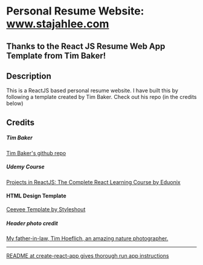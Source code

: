 # Personal Resume Website:  www.stajahlee.com

## Thanks to the React JS Resume Web App Template from Tim Baker!      

## Description
This is a ReactJS based personal resume website. I have built this by following a template created by Tim Baker. Check out his repo (in the credits below) 

## Credits
##### Tim Baker
<a href="https://github.com/tbakerx/react-resume-template">Tim Baker's github repo</a>

##### Udemy Course
<a href="https://www.udemy.com/projects-in-reactjs-the-complete-react-learning-course/learn/v4/overview">Projects in ReactJS: The Complete React Learning Course by Eduonix</a>

#### HTML Design Template
<a href="https://www.styleshout.com/free-templates/ceevee/">Ceevee Template by Styleshout</a>

##### Header photo credit
<a href="https://www.flickr.com/photos/thoeflich/">My father-in-law, Tim Hoeflich, an amazing nature photographer.</a>

<hr />
<a href="https://github.com/facebook/create-react-app/blob/master/README.md"> README at create-react-app gives thorough run app instructions</a>
